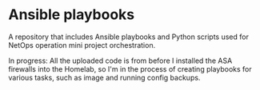# Ansible playbooks

A repository that includes Ansible playbooks and Python scripts used for NetOps operation mini project orchestration.

In progress: All the uploaded code is from before I installed the ASA firewalls into the Homelab, so I'm in the process of creating playbooks for various tasks, such as image and running config backups.

